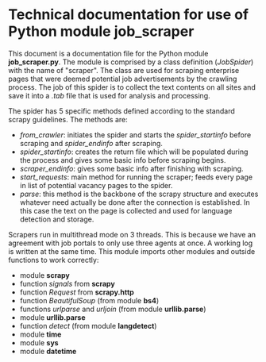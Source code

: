 # Technical documentation for use of Python module job_scraper

This document is a documentation file for the Python module **job_scraper.py**. The module is comprised by a class definition (*JobSpider*) with the name of "scraper". The class are used for scraping enterprise pages that were deemed potential job advertisements by the crawling process. The job of this spider is to collect the text contents on all sites and save it into a *.tab* file that is used for analysis and processing.

The spider has 5 specific methods defined according to the standard scrapy guidelines. The methods are:
* *from_crawler*: initiates the spider and starts the *spider_startinfo* before scraping and *spider_endinfo* after scraping.
* *spider_startinfo*: creates the return file which will be populated during the process and gives some basic info before scraping begins.
* *scraper_endinfo*: gives some basic info after finishing with scraping.
* *start_requests*: main method for running the scraper; feeds every page in list of potential vacancy pages to the spider.
* *parse*: this method is the backbone of the scrapy structure and executes whatever need actually be done after the connection is established.
           In this case the text on the page is collected and used for language detection and storage.

Scrapers run in multithread mode on 3 threads. This is because we have an agreement with job portals to only use three agents at once. A working log is written at the same time.
This module imports other modules and outside functions to work correctly:
* module **scrapy**
* function *signals* from **scrapy**
* function *Request* from **scrapy.http**
* function *BeautifulSoup* (from module **bs4**)
* functions *urlparse* and *urljoin* (from module **urllib.parse**)
* module **urllib.parse**
* function *detect* (from module **langdetect**)
* module **time**
* module **sys**
* module **datetime**
